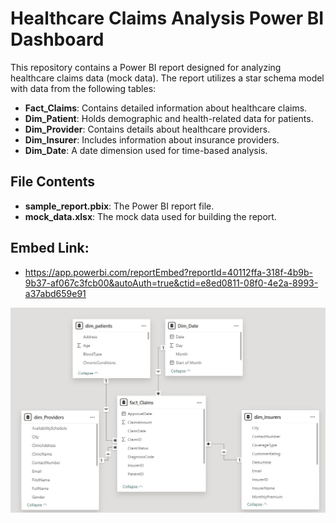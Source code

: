 # Healthcare Claims Analysis Power BI Dashboard

This repository contains a Power BI report designed for analyzing healthcare claims data (mock data). The report utilizes a star schema model with data from the following tables:
- **Fact_Claims**: Contains detailed information about healthcare claims.
- **Dim_Patient**: Holds demographic and health-related data for patients.
- **Dim_Provider**: Contains details about healthcare providers.
- **Dim_Insurer**: Includes information about insurance providers.
- **Dim_Date**: A date dimension used for time-based analysis.

## File Contents
- **sample_report.pbix**: The Power BI report file.
- **mock_data.xlsx**: The mock data used for building the report.

## Embed Link:
- https://app.powerbi.com/reportEmbed?reportId=40112ffa-318f-4b9b-9b37-af067c3fcb00&autoAuth=true&ctid=e8ed0811-08f0-4e2a-8993-a37abd659e91

![ERD](ERD.jpg)

